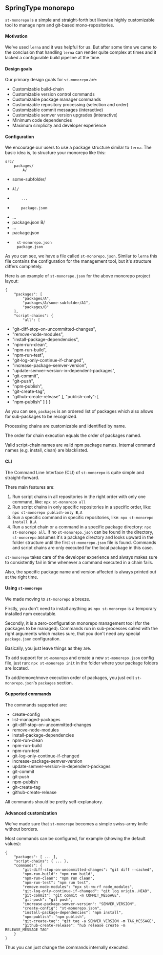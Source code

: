 ## SpringType monorepo

`st-monorepo` is a simple and straight-forth but likewise highly customizable 
tool to manage npm and git-based mono-repositories. 

#### Motivation

We've used `lerna` and it was helpful for us. But after some time we came to the 
conclusion that handling `lerna` can render quite complex at times and it lacked 
a configurable build pipeline at the time.

#### Design goals

Our primary design goals for `st-monorepo` are:
- Customizable build-chain 
- Customizable version control commands
- Customizable package manager commands
- Customizable repository processing (selection and order)
- Customizable commit messages (interactive)
- Customizable semver version upgrades (interactive)
- Minimum code dependencies
- Maximum simplicity and developer experience

#### Configuration

We encourage our users to use a package structure similar to `lerna`.
The basic idea is, to structure your monorepo like this:

    src/
        packages/
            A/
- some-subfolder/
-     A1/
-         ...
-         package.json
- ...
- package.json
            B/
- ...
- package.json
- 
        st-monorepo.json
        package.json
        
As you can see, we have a file called `st-monorepo.json`.
Similar to `lerna` this file contains the configuration for the
management tool, but it's structure differs completely.

Here is an example of `st-monorepo.json` for the above monorepo 
project layout:

    {
        "packages": [
            "packages/A",
            "packages/A/some-subfolder/A1",
            "packages/B"
        ],
        "script-chains": {
            "all": [
- "git-diff-stop-on-uncommitted-changes",
- "remove-node-modules", 
- "install-package-dependencies", 
- "npm-run-clean", 
- "npm-run-build", 
- "npm-run-test", 
- "git-log-only-continue-if-changed",
- "increase-package-semver-version",
- "update-semver-version-in-dependent-packages",
- "git-commit",
- "git-push",
- "npm-publish",
- "git-create-tag",
- "github-create-release"
            ],
            "publish-only": [
- "npm-publish"
            ]
        }
    }

As you can see, `packages` is an ordered list of packages which
also allows for sub-packages to be recognized. 

Processing chains are customizable and identified by name.

The order for chain execution equals the order of packages named.

Valid script-chain names are valid npm package names.
Internal command names (e.g. install, clean) are blacklisted.

#### CLI

The Command Line Interface (CLI) of `st-monorepo` is quite simple and straight-forward. 

There main features are:
1. Run script chains in all repositories in the right order with only one command, like:
   `npx st-monorepo all`
2. Run script chains in only specific repositories in a specific order, like: `npx st-monorepo publish-only B,A`
3. Run a specific command in specific repositories, like: `npx st-monorepo install B,A`
4. Run a script chain or a command in a specific package directory: `npx st-monorepo all`.
   If no `st-monorepo.json` can be found in the directory, `st-monorepo` assumes it's a package
   directory and looks upward in the folder structure until the first `st-monorepo.json` file
   is found. Commands and script chains are only executed for the local package in this case.

`st-monorepo` takes care of the developer experience and always makes sure to consistently
fail in time whenever a command executed in a chain fails. 

Also, the specific package name and version affected is always printed out at the right time.

#### Using `st-monorepo`

We made moving to `st-monorepo` a breeze. 

Firstly, you don't need to install anything as 
`npx st-monorepo` is a temporary installed npm executable.

Secondly, it is a zero-configuration monorepo management tool (for the
packages to be managed). Commands run in sub-processes called with the 
right arguments which makes sure, that you don't need any special 
`package.json` configuration.

Basically, you just leave things as they are.

To add support for `st-monorepo` and create a new `st-monorepo.json` config file, just run: `npx st-monorepo init` 
in the folder where your package folders are located.

To add/remove/move execution order of packages, you just edit `st-monorepo.json`'s `packages` section.

#### Supported commands

The commands supported are:

- create-config
- list-managed-packages
- git-diff-stop-on-uncommitted-changes
- remove-node-modules 
- install-package-dependencies 
- npm-run-clean 
- npm-run-build 
- npm-run-test 
- git-log-only-continue-if-changed
- increase-package-semver-version
- update-semver-version-in-dependent-packages
- git-commit
- git-push
- npm-publish
- git-create-tag
- github-create-release

All commands should be pretty self-explanatory.

#### Advanced customization

We've made sure that `st-monorepo` becomes a simple swiss-army knife without borders.

Most commands can be configured, for example (showing the default values):

    {
        "packages": [ ... ],
        "script-chains": { ... },
        "commands": {
            "git-diff-stop-on-uncommitted-changes": "git diff --cached",
            "npm-run-build": "npm run build",
            "npm-run-clean": "npm run clean",
            "npm-run-test": "npm run test",
            "remove-node-modules": "npx st-rm-rf node_modules",
            "git-log-only-continue-if-changed": "git log origin..HEAD",
            "git-commit": "git commit -m COMMIT_MESSAGE",
            "git-push": "git push",
            "increase-package-semver-version": "SEMVER_VERSION",
            "create-config": "st-monorepo.json",
            "install-package-dependencies": "npm install",
            "npm-publish": "npm publish",
            "git-create-tag": "git tag -a SEMVER_VERSION -m TAG_MESSAGE",
            "github-create-release": "hub release create -m RELEASE_MESSAGE TAG"
        }
    }
    
Thus you can just change the commands internally executed.